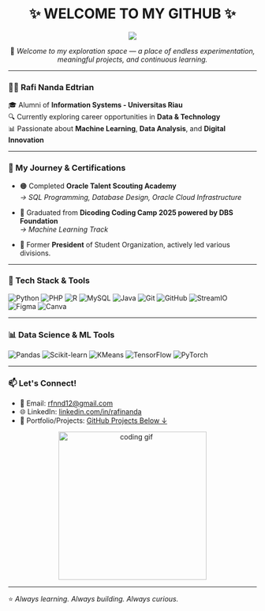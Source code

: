 <h1 align="center">✨ WELCOME TO MY GITHUB ✨</h1>

<p align="center">
  <img src="https://readme-typing-svg.herokuapp.com?color=F7C331&center=true&lines=Hi+I'm+Rafi+Nanda;Alumni+Universitas+Riau;Passionate+about+Data+%26+ML;Let’s+Build+Something+Awesome!">
</p>

<p align="center">
  🌟 <em>Welcome to my exploration space — a place of endless experimentation, meaningful projects, and continuous learning.</em>
</p>

---

### 👨‍💻 Rafi Nanda Edtrian

🎓 Alumni of **Information Systems - Universitas Riau**  
🔍 Currently exploring career opportunities in **Data & Technology**  
📊 Passionate about **Machine Learning**, **Data Analysis**, and **Digital Innovation**

---

### 🚀 My Journey & Certifications

- 🟠 Completed **Oracle Talent Scouting Academy**  
  _→ SQL Programming, Database Design, Oracle Cloud Infrastructure_

- 🔵 Graduated from **Dicoding Coding Camp 2025 powered by DBS Foundation**  
  _→ Machine Learning Track_

- 👥 Former **President** of Student Organization, actively led various divisions.

---

### 🧠 Tech Stack & Tools

![Python](https://img.shields.io/badge/-Python-3776AB?style=flat&logo=python&logoColor=white)
![PHP](https://img.shields.io/badge/-PHP-777BB4?style=flat&logo=php&logoColor=white)
![R](https://img.shields.io/badge/-R-276DC3?style=flat&logo=r&logoColor=white)
![MySQL](https://img.shields.io/badge/-MySQL-4479A1?style=flat&logo=mysql&logoColor=white)
![Java](https://img.shields.io/badge/-Java-007396?style=flat&logo=java&logoColor=white)
![Git](https://img.shields.io/badge/-Git-F05032?style=flat&logo=git&logoColor=white)
![GitHub](https://img.shields.io/badge/-GitHub-181717?style=flat&logo=github&logoColor=white)
![StreamIO](https://img.shields.io/badge/-Stream.io-0A0A0A?style=flat)
![Figma](https://img.shields.io/badge/-Figma-F24E1E?style=flat&logo=figma&logoColor=white)
![Canva](https://img.shields.io/badge/-Canva-00C4CC?style=flat&logo=canva&logoColor=white)

---

### 📊 Data Science & ML Tools

![Pandas](https://img.shields.io/badge/-Pandas-150458?style=flat&logo=pandas&logoColor=white)
![Scikit-learn](https://img.shields.io/badge/-Scikit--learn-F7931E?style=flat&logo=scikit-learn&logoColor=white)
![KMeans](https://img.shields.io/badge/-KMeans-003366?style=flat)
![TensorFlow](https://img.shields.io/badge/-TensorFlow-FF6F00?style=flat&logo=tensorflow&logoColor=white)
![PyTorch](https://img.shields.io/badge/-PyTorch-EE4C2C?style=flat&logo=pytorch&logoColor=white)

---

### 📫 Let's Connect!

- 📧 Email: rfnnd12@gmail.com  
- 🌐 LinkedIn: [linkedin.com/in/rafinanda](https://www.linkedin.com/in/rfnnd12) 
- 💼 Portfolio/Projects: [GitHub Projects Below ↓](#)

<p align="center">
  <img src="https://media.giphy.com/media/qgQUggAC3Pfv687qPC/giphy.gif" width="300" alt="coding gif">
</p>

---

⭐ *Always learning. Always building. Always curious.*
